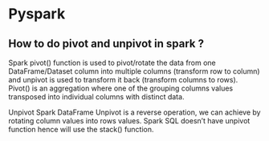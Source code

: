 # Pyspark
## How to do pivot and unpivot in spark ?

Spark pivot() function is used to pivot/rotate the data from one DataFrame/Dataset column into multiple columns (transform row to column) and unpivot is used to transform it back (transform columns to rows).
Pivot() is an aggregation where one of the grouping columns values transposed into individual columns with distinct data.

Unpivot Spark DataFrame
Unpivot is a reverse operation, we can achieve by rotating column values into rows values. Spark SQL doesn’t have unpivot function hence will use the stack() function.